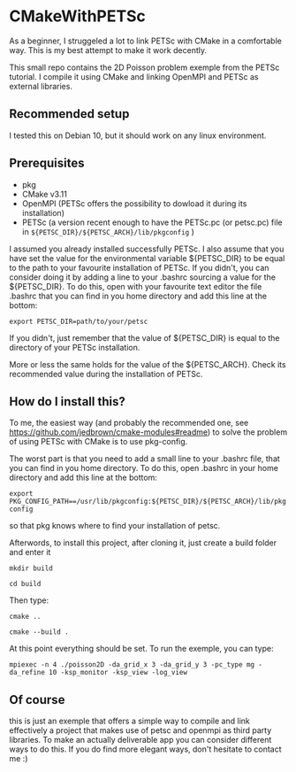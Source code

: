 # CMakeWithPETSc
As a beginner, I struggeled a lot to link PETSc with CMake in a comfortable way. This is my best attempt to make it work decently.

This small repo contains the 2D Poisson problem exemple from the PETSc tutorial. I compile it using CMake and linking OpenMPI and PETSc as external libraries.

## Recommended setup
I tested this on Debian 10, but it should work on any linux environment.

## Prerequisites
* pkg
* CMake v3.11
* OpenMPI (PETSc offers the possibility to dowload it during its installation)
* PETSc (a version recent enough to have the PETSc.pc (or petsc.pc) file in `${PETSC_DIR}/${PETSC_ARCH}/lib/pkgconfig` )

I assumed you already installed successfully PETSc. I also assume that you have set the value for the environmental variable ${PETSC_DIR} to be equal to the path to your favourite installation of PETSc. If you didn't, you can consider doing it by adding a line to your .bashrc sourcing a value for the ${PETSC_DIR}. To do this, open with your favourite text editor the file .bashrc that you can find in you home directory and add this line at the bottom:

`export PETSC_DIR=path/to/your/petsc`

If you didn't, just remember that the value of ${PETSC_DIR} is equal to the directory of your PETSc installation.

More or less the same holds for the value of the ${PETSC_ARCH}. Check its recommended value during the installation of PETSc.

## How do I install this?
To me, the easiest way (and probably the recommended one, see https://github.com/jedbrown/cmake-modules#readme) to solve the problem of using PETSc with CMake is to use pkg-config.

The worst part is that you need to add a small line to your .bashrc file, that you can find in you home directory. To do this, open .bashrc in your home directory and add this line at the bottom:

`export PKG_CONFIG_PATH==/usr/lib/pkgconfig:${PETSC_DIR}/${PETSC_ARCH}/lib/pkgconfig`

so that pkg knows where to find your installation of petsc.

Afterwords, to install this project, after cloning it, just create a build folder and enter it

`mkdir build`

`cd build`

Then type:

`cmake ..`

`cmake --build .`

At this point everything should be set. To run the exemple, you can type:

`mpiexec -n 4 ./poisson2D -da_grid_x 3 -da_grid_y 3 -pc_type mg -da_refine 10 -ksp_monitor -ksp_view -log_view`

## Of course
this is just an exemple that offers a simple way to compile and link effectively a project that makes use of petsc and openmpi as third party libraries. To make an actually deliverable app you can consider different ways to do this. If you do find more elegant ways, don't hesitate to contact me :)
